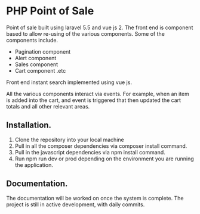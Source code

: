 # PHP Point of Sale

Point of sale built using laravel 5.5 and vue js 2. The front end is component based to allow re-using of the various components.
Some of the components include.
  * Pagination component
  * Alert component
  * Sales component
  * Cart component .etc

Front end instant search implemented using vue js.

All the various components interact via events. For example, when an item is added into the cart, and event is triggered that then updated the cart totals and all other relevant areas.

## Installation.

1. Clone the repository into your local machine
2. Pull in all the composer dependencies via composer install command.
3. Pull in the javascript dependencies via npm install command.
4. Run npm run dev or prod depending on the environment you are running the application.

## Documentation.
The documentation will be worked on once the system is complete. The project is still in active development, with daily commits.